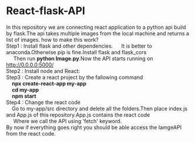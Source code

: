 # React-flask-API
In this repository we are connecting react application to a python api build by flask.The api takes multiple images from the local machine and returns a list of images. 
how to make this work?<br/>
Step1 : Install flask and other dependencies.
&nbsp;&nbsp;&nbsp;&nbsp; It is better to anaconda.Otherwise pip is fine.Install flask and flask_cors<br/>
&nbsp;&nbsp;&nbsp;&nbsp; Then run <b>python Image.py</b>.Now the API starts running on http://0.0.0.0:5000/ <br/>
Step2 : Install node and React:<br/>
Step3 : Create a react project by the fallowing command<br/>
&nbsp;&nbsp;&nbsp;&nbsp;<b>npx create-react-app my-app</b><br/>
&nbsp;&nbsp;&nbsp;&nbsp;<b>cd my-app</b><br/>
&nbsp;&nbsp;&nbsp;&nbsp;<b>npm start</b><br/>
Step4 : Change the react code <br/>
&nbsp;&nbsp;&nbsp;&nbsp;Go to my-app/src directory and delete all the folders.Then place index.js and App.js of this repository.App.js contains the react code <br/>
&nbsp;&nbsp;&nbsp;&nbsp; Where we call the API using 'fetch' keyword.<br/>
By now if everything goes right you should be able access the IamgeAPI from the react code.


